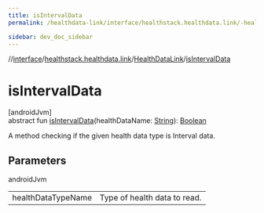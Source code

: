 ```yaml
---
title: isIntervalData
permalink: /healthdata-link/interface/healthstack.healthdata.link/-health-data-link/is-interval-data.html

sidebar: dev_doc_sidebar
---
```

//[interface](../../../interface.html)/[healthstack.healthdata.link](../index.html)/[HealthDataLink](index.html)/[isIntervalData](is-interval-data.html)



# isIntervalData



[androidJvm]\
abstract fun [isIntervalData](is-interval-data.html)(healthDataName: [String](https://kotlinlang.org/api/latest/jvm/stdlib/kotlin/-string/index.html)): [Boolean](https://kotlinlang.org/api/latest/jvm/stdlib/kotlin/-boolean/index.html)



A method checking if the given health data type is Interval data.



## Parameters


androidJvm

| | |
|---|---|
| healthDataTypeName | Type of health data to read. |




